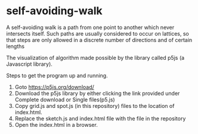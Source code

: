 # self-avoiding-walk
A self-avoiding walk is a path from one point to another which never intersects itself. Such paths are usually considered to occur on lattices, so that steps are only allowed in a discrete number of directions and of certain lengths


The visualization of algorithm made possible by the library called p5js (a Javascript library).

Steps to get the program up and running.

1. Goto https://p5js.org/download/
2. Download the p5js library by either clicking the link provided under Complete download or Single files(p5.js)
3. Copy grid.js and spot.js (in this repository) files to the location of index.html.
4. Replace the sketch.js and index.html file with the file in the repository
5. Open the index.html in a browser.
